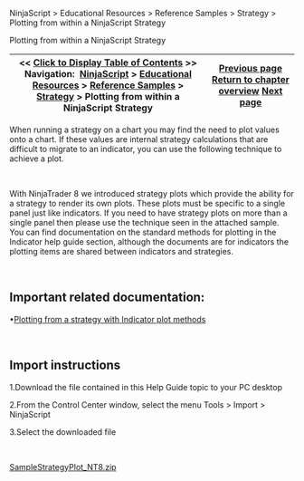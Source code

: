 ﻿


NinjaScript \> Educational Resources \> Reference Samples \> Strategy \> Plotting from within a NinjaScript Strategy






















Plotting from within a NinjaScript Strategy







| \<\< [Click to Display Table of Contents](plotting_from_within_a_ninjasc.md) \>\> **Navigation:**     [NinjaScript](ninjascript-1.md) \> [Educational Resources](educational_resources-1.md) \> [Reference Samples](reference_samples-1.md) \> [Strategy](strategy2-1.md) \> Plotting from within a NinjaScript Strategy | [Previous page](monitoring_stop-loss_and_profi-1.md) [Return to chapter overview](strategy2-1.md) [Next page](removing_draw_objects_from_the-1.md) |
| --- | --- |











When running a strategy on a chart you may find the need to plot values onto a chart. If these values are internal strategy calculations that are difficult to migrate to an indicator, you can use the following technique to achieve a plot.


 


With NinjaTrader 8 we introduced strategy plots which provide the ability for a strategy to render its own plots. These plots must be specific to a single panel just like indicators. If you need to have strategy plots on more than a single panel then please use the technique seen in the attached sample. You can find documentation on the standard methods for plotting in the Indicator help guide section, although the documents are for indicators the plotting items are shared between indicators and strategies.


 


## Important related documentation:


•[Plotting from a strategy with Indicator plot methods](addplot-1.md)

 


## Import instructions


1\.Download the file contained in this Help Guide topic to your PC desktop

2\.From the Control Center window, select the menu Tools \> Import \> NinjaScript

3\.Select the downloaded file

 


[SampleStrategyPlot\_NT8\.zip](samples/SampleStrategyPlot_NT8.zip)








